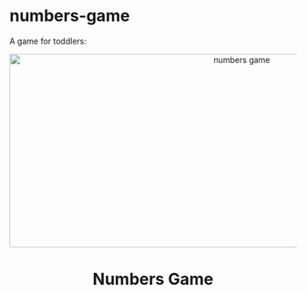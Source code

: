 # numbers-game
A game for toddlers:


<p align="center">
  <img src="https://live.staticflickr.com/65535/49881438931_c57dc38af2_c.jpg" width="800" height="340" alt="numbers game"/>
   <h1 align="center">Numbers Game</h1>
</p>

